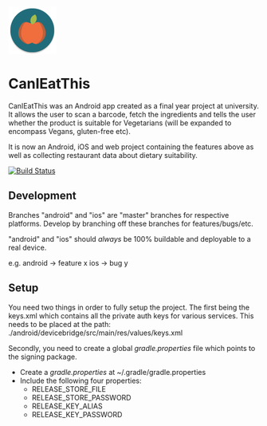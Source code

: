 ![](/other/logo.png?raw=true)
# CanIEatThis
CanIEatThis was an Android app created as a final year project at university. It allows the user to scan a barcode, fetch the ingredients and tells the user whether the product is suitable for Vegetarians (will be expanded to encompass Vegans, gluten-free etc).

It is now an Android, iOS and web project containing the features above as well as collecting restaurant data about dietary suitability.

[![Build Status](http://217.67.52.70:8080/buildStatus/icon?job=CanIEatThis)](http://217.67.52.70:8080/job/CanIEatThis/)

## Development

Branches "android" and "ios" are "master" branches for respective platforms. Develop by branching off these branches for features/bugs/etc.

"android" and "ios" should *always* be 100% buildable and deployable to a real device.

e.g. 
android -> feature x
ios -> bug y

## Setup
You need two things in order to fully setup the project. The first being the keys.xml which contains all the private auth keys for various services.
This needs to be placed at the path: ./android/devicebridge/src/main/res/values/keys.xml

Secondly, you need to create a global *gradle.properties* file which points to the signing package. 
- Create a *gradle.properties* at ~/.gradle/gradle.properties
- Include the following four properties:
	- RELEASE_STORE_FILE
	- RELEASE_STORE_PASSWORD
	- RELEASE_KEY_ALIAS
	- RELEASE_KEY_PASSWORD
